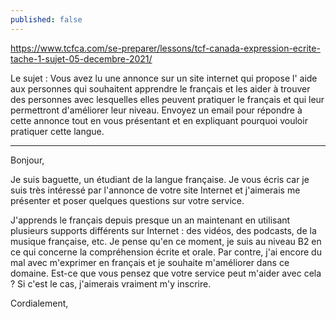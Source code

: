 ```yaml
---
published: false
---
```

https://www.tcfca.com/se-preparer/lessons/tcf-canada-expression-ecrite-tache-1-sujet-05-decembre-2021/

Le sujet : Vous avez lu une annonce sur un site internet qui propose l' aide aux personnes qui souhaitent apprendre le français et les aider à trouver des personnes avec lesquelles elles peuvent pratiquer le français et qui leur permettront d'améliorer leur niveau. Envoyez un email pour répondre à cette annonce tout en vous présentant et en expliquant pourquoi vouloir pratiquer cette langue.

---

Bonjour,

Je suis baguette, un étudiant de la langue française. Je vous écris car je suis très intéressé par l'annonce de votre site Internet et j'aimerais me présenter et poser quelques questions sur votre service.

J'apprends le français depuis presque un an maintenant en utilisant plusieurs supports différents sur Internet : des vidéos, des podcasts, de la musique française, etc. Je pense qu'en ce moment, je suis au niveau B2 en ce qui concerne la compréhension écrite et orale. Par contre, j'ai encore du mal avec m'exprimer en français et je souhaite m'améliorer dans ce domaine. Est-ce que vous pensez que votre service peut m'aider avec cela ? Si c'est le cas, j'aimerais vraiment m'y inscrire.

Cordialement,
